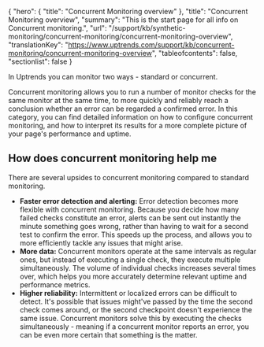 {
  "hero": {
    "title": "Concurrent Monitoring overview"
  },
  "title": "Concurrent Monitoring overview",
  "summary": "This is the start page for all info on Concurrent monitoring.",
  "url": "/support/kb/synthetic-monitoring/concurrent-monitoring/concurrent-monitoring-overview",
  "translationKey": "https://www.uptrends.com/support/kb/concurrent-monitoring/concurrent-monitoring-overview",
  "tableofcontents": false,
  "sectionlist": false
}

In Uptrends you can monitor two ways - standard or concurrent.

Concurrent monitoring allows you to run a number of monitor checks for the same monitor at the same time, to more quickly and reliably reach a conclusion whether an error can be regarded a confirmed error. In this category, you can find detailed information on how to configure concurrent monitoring, and how to interpret its results for a more complete picture of your page's performance and uptime.

## How does concurrent monitoring help me

There are several upsides to concurrent monitoring compared to standard monitoring.

- **Faster error detection and alerting:** Error detection becomes more flexible with concurrent monitoring. Because you decide how many failed checks constitute an error, alerts can be sent out instantly the minute something goes wrong, rather than having to wait for a second test to confirm the error. This speeds up the process, and allows you to more efficiently tackle any issues that might arise.
- **More data:** Concurrent monitors operate at the same intervals as regular ones, but instead of executing a single check, they execute multiple simultaneously. The volume of individual checks increases several times over, which helps you more accurately determine relevant uptime and performance metrics.
- **Higher reliability:** Intermittent or localized errors can be difficult to detect. It's possible that issues might've passed by the time the second check comes around, or the second checkpoint doesn't experience the same issue. Concurrent monitors solve this by executing the checks simultaneously - meaning if a concurrent monitor reports an error, you can be even more certain that something is the matter.

